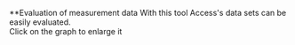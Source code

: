 **Evaluation of measurement data
With this tool Access's data sets can be easily evaluated.  
Click on the graph to enlarge it
